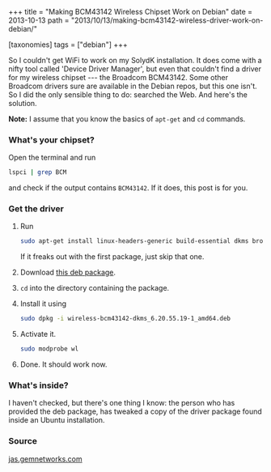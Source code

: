 +++
title = "Making BCM43142 Wireless Chipset Work on Debian"
date = 2013-10-13
path = "2013/10/13/making-bcm43142-wireless-driver-work-on-debian/"

[taxonomies]
tags = ["debian"]
+++

So I couldn't get WiFi to work on my SolydK installation. It does come with a nifty tool called 'Device Driver Manager', but even that couldn't find a driver for my wireless chipset --- the Broadcom BCM43142. Some other Broadcom drivers sure are available in the Debian repos, but this one isn't. So I did the only sensible thing to do: searched the Web. And here's the solution.<!-- more -->

**Note:** I assume that you know the basics of `apt-get` and `cd` commands.

### What's your chipset?

Open the terminal and run

```sh
lspci | grep BCM
```

and check if the output contains `BCM43142`. If it does, this post is for you.

### Get the driver

1. Run
   ```sh
   sudo apt-get install linux-headers-generic build-essential dkms broadcom-sta-modules
   ```
   If it freaks out with the first package, just skip that one.

2) Download [this deb package](https://drive.google.com/open?id=0B1iuY5gfFnsyalVLOUxNNnotYk0).

3. `cd` into the directory containing the package.

4) Install it using
   ```sh
   sudo dpkg -i wireless-bcm43142-dkms_6.20.55.19-1_amd64.deb
   ```

5. Activate it.
   ```sh
   sudo modprobe wl
   ```

6) Done. It should work now.

### What's inside?

I haven't checked, but there's one thing I know: the person who has provided the deb package, has tweaked a copy of the driver package found inside an Ubuntu installation.

### Source

[jas.gemnetworks.com](http://jas.gemnetworks.com)
